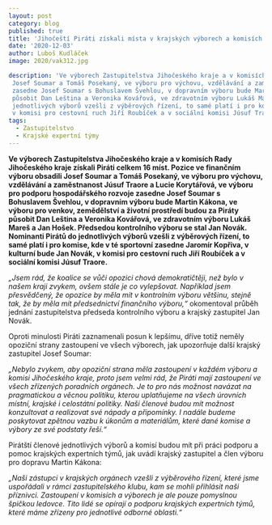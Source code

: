 ```yaml
---
layout: post
category: blog
published: true
title: 'Jihočeští Piráti získali místa v krajských výborech a komisích'
date: '2020-12-03'
author: Luboš Kudláček
image: 2020/vak312.jpg

description: 'Ve výborech Zastupitelstva Jihočeského kraje a v komisích Rady Jihočeského kraje získali Piráti celkem 16 míst. Pozice ve finančním výboru obsadili
 Josef Soumar a Tomáš Posekaný, ve výboru pro výchovu, vzdělávání a zaměstnanost Júsuf Traore a Lucie Korytářová, ve výboru pro podporu hospodářského rozvoje 
 zasedne Josef Soumar s Bohuslavem Švehlou, v dopravním výboru bude Martin Kákona, ve výboru pro venkov, zemědělství a životní prostředí budou za Piráty 
 působit Dan Leština a Veronika Kovářová, ve zdravotním výboru Lukáš Mareš a Jan Hošek.  Předsedou kontrolního výboru se stal Jan Novák. Nominanti Pirátů do 
 jednotlivých výborů vzešli z výběrových řízení, to samé platí i pro komise, kde v té sportovní zasedne Jaromír Kopřiva, v kulturní bude Jan Novák, 
 v komisi pro cestovní ruch Jiří Roubíček a v sociální komisi Júsuf Traore.'
tags:
  - Zastupitelstvo
  - Krajské expertní týmy
---
```

**Ve výborech Zastupitelstva Jihočeského kraje a v komisích Rady Jihočeského kraje získali Piráti celkem 16 míst. Pozice ve finančním výboru obsadili
 Josef Soumar a Tomáš Posekaný, ve výboru pro výchovu, vzdělávání a zaměstnanost Júsuf Traore a Lucie Korytářová, ve výboru pro podporu hospodářského rozvoje 
 zasedne Josef Soumar s Bohuslavem Švehlou, v dopravním výboru bude Martin Kákona, ve výboru pro venkov, zemědělství a životní prostředí budou za Piráty 
 působit Dan Leština a Veronika Kovářová, ve zdravotním výboru Lukáš Mareš a Jan Hošek.  Předsedou kontrolního výboru se stal Jan Novák. Nominanti Pirátů do 
 jednotlivých výborů vzešli z výběrových řízení, to samé platí i pro komise, kde v té sportovní zasedne Jaromír Kopřiva, v kulturní bude Jan Novák, 
 v komisi pro cestovní ruch Jiří Roubíček a v sociální komisi Júsuf Traore.**

*„Jsem rád, že koalice se vůči opozici chová demokratičtěji, než bylo v našem kraji zvykem, ovšem stále je co vylepšovat. Například jsem přesvědčený, 
že opozice by měla mít v kontrolním výboru většinu, stejně tak, že by měla mít předsednictví finančního výboru,“* okomentoval průběh jednání 
zastupitelstva předseda kontrolního výboru a krajský zastupitel Jan Novák.

Oproti minulosti  Piráti zaznamenali posun k lepšímu, dříve totiž neměly opoziční strany zastoupení ve všech výborech, jak upozorňuje další krajský zastupitel Josef Soumar:

*„Nebylo zvykem, aby opoziční strana měla zastoupení v každém výboru a komisi Jihočeského kraje, proto jsem velmi rád, že Piráti mají zastoupení 
ve všech zřízených poradních orgánech. Je to pro nás možnost navázat na pragmatickou a věcnou politiku, kterou uplatňujeme na všech úrovních místní, 
krajské i celostátní politiky. Naši členové budou mít možnost konzultovat a realizovat své nápady a připomínky. I nadále budeme poskytovat zpětnou vazbu
 k úkonům a materiálům, které dané komise a výbory ze své podstaty řeší.“*

Pirátští členové jednotlivých výborů a komisí budou mít při práci podporu a pomoc krajských expertních týmů, jak uvádí krajský zastupitel 
a člen výboru pro dopravu Martin Kákona:

*„Naši zástupci v krajských orgánech vzešli z výběrového řízení, které jsme uspořádali v rámci zastupitelského klubu, 
kam se mohli přihlásit naši příznivci. Zastoupení v komisích a výborech je ale pouze pomyslnou špičkou ledovce. Tito 
lidé se opírají o podporu krajských expertních týmů, které máme zřízeny pro jednotlivé odborné oblasti.“* 
